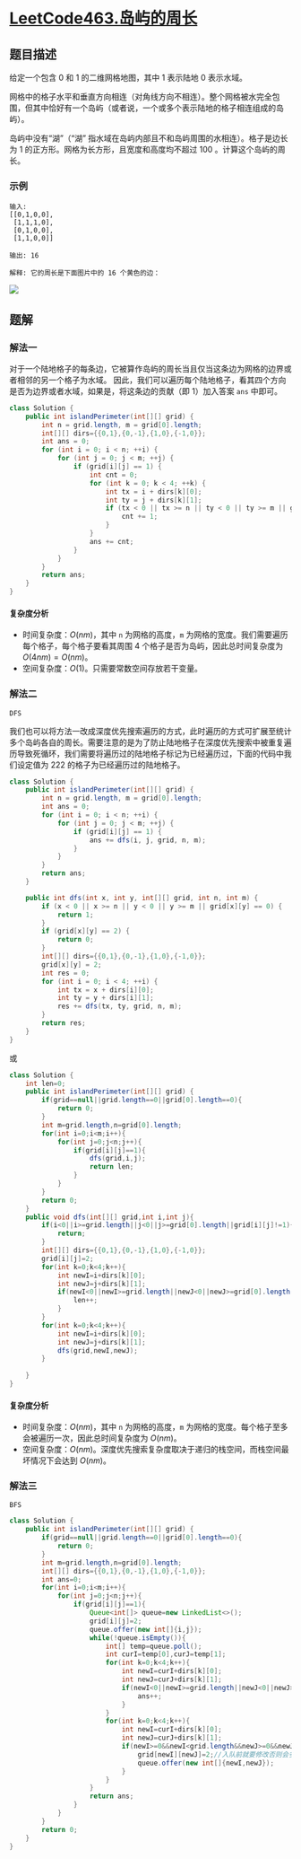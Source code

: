 # [LeetCode463.岛屿的周长](https://leetcode-cn.com/problems/island-perimeter/)
## 题目描述
给定一个包含 0 和 1 的二维网格地图，其中 1 表示陆地 0 表示水域。

网格中的格子水平和垂直方向相连（对角线方向不相连）。整个网格被水完全包围，但其中恰好有一个岛屿（或者说，一个或多个表示陆地的格子相连组成的岛屿）。

岛屿中没有“湖”（“湖” 指水域在岛屿内部且不和岛屿周围的水相连）。格子是边长为 1 的正方形。网格为长方形，且宽度和高度均不超过 100 。计算这个岛屿的周长。

### 示例
```
输入:
[[0,1,0,0],
 [1,1,1,0],
 [0,1,0,0],
 [1,1,0,0]]

输出: 16

解释: 它的周长是下面图片中的 16 个黄色的边：
```
![](https://picgp.oss-cn-beijing.aliyuncs.com/img/20201030004637.png)

## 题解
### 解法一
对于一个陆地格子的每条边，它被算作岛屿的周长当且仅当这条边为网格的边界或者相邻的另一个格子为水域。 因此，我们可以遍历每个陆地格子，看其四个方向是否为边界或者水域，如果是，将这条边的贡献（即 1）加入答案 `ans` 中即可。
```java
class Solution {
    public int islandPerimeter(int[][] grid) {
        int n = grid.length, m = grid[0].length;
        int[][] dirs={{0,1},{0,-1},{1,0},{-1,0}};
        int ans = 0;
        for (int i = 0; i < n; ++i) {
            for (int j = 0; j < m; ++j) {
                if (grid[i][j] == 1) {
                    int cnt = 0;
                    for (int k = 0; k < 4; ++k) {
                        int tx = i + dirs[k][0];
                        int ty = j + dirs[k][1];
                        if (tx < 0 || tx >= n || ty < 0 || ty >= m || grid[tx][ty] == 0) {
                            cnt += 1;
                        }
                    }
                    ans += cnt;
                }
            }
        }
        return ans;
    }
}
```
#### 复杂度分析
- 时间复杂度：$O(nm)$，其中 `n` 为网格的高度，`m` 为网格的宽度。我们需要遍历每个格子，每个格子要看其周围 4 个格子是否为岛屿，因此总时间复杂度为 $O(4nm)=O(nm)$。
- 空间复杂度：$O(1)$。只需要常数空间存放若干变量。

### 解法二
`DFS`

我们也可以将方法一改成深度优先搜索遍历的方式，此时遍历的方式可扩展至统计多个岛屿各自的周长。需要注意的是为了防止陆地格子在深度优先搜索中被重复遍历导致死循环，我们需要将遍历过的陆地格子标记为已经遍历过，下面的代码中我们设定值为 222 的格子为已经遍历过的陆地格子。

```java
class Solution {
    public int islandPerimeter(int[][] grid) {
        int n = grid.length, m = grid[0].length;
        int ans = 0;
        for (int i = 0; i < n; ++i) {
            for (int j = 0; j < m; ++j) {
                if (grid[i][j] == 1) {
                    ans += dfs(i, j, grid, n, m);
                }
            }
        }
        return ans;
    }

    public int dfs(int x, int y, int[][] grid, int n, int m) {
        if (x < 0 || x >= n || y < 0 || y >= m || grid[x][y] == 0) {
            return 1;
        }
        if (grid[x][y] == 2) {
            return 0;
        }
        int[][] dirs={{0,1},{0,-1},{1,0},{-1,0}};
        grid[x][y] = 2;
        int res = 0;
        for (int i = 0; i < 4; ++i) {
            int tx = x + dirs[i][0];
            int ty = y + dirs[i][1];
            res += dfs(tx, ty, grid, n, m);
        }
        return res;
    }
}
```
或
```java
class Solution {
    int len=0;
    public int islandPerimeter(int[][] grid) {
        if(grid==null||grid.length==0||grid[0].length==0){
            return 0;
        }
        int m=grid.length,n=grid[0].length;
        for(int i=0;i<m;i++){
            for(int j=0;j<n;j++){
                if(grid[i][j]==1){
                    dfs(grid,i,j);
                    return len;
                }
            }
        }
        return 0;
    }
    public void dfs(int[][] grid,int i,int j){
        if(i<0||i>=grid.length||j<0||j>=grid[0].length||grid[i][j]!=1){
            return;
        }
        int[][] dirs={{0,1},{0,-1},{1,0},{-1,0}};
        grid[i][j]=2;
        for(int k=0;k<4;k++){
            int newI=i+dirs[k][0];
            int newJ=j+dirs[k][1];
            if(newI<0||newI>=grid.length||newJ<0||newJ>=grid[0].length||grid[newI][newJ]!=1&&grid[newI][newJ]!=2){
                len++;
            }
        }
        for(int k=0;k<4;k++){
            int newI=i+dirs[k][0];
            int newJ=j+dirs[k][1];
            dfs(grid,newI,newJ);
        }
        
    }
}
```
#### 复杂度分析
- 时间复杂度：$O(nm)$，其中 `n` 为网格的高度，`m` 为网格的宽度。每个格子至多会被遍历一次，因此总时间复杂度为 $O(nm)$。
- 空间复杂度：$O(nm)$。深度优先搜索复杂度取决于递归的栈空间，而栈空间最坏情况下会达到 $O(nm)$。
### 解法三
`BFS`

```java
class Solution {
    public int islandPerimeter(int[][] grid) {
        if(grid==null||grid.length==0||grid[0].length==0){
            return 0;
        }
        int m=grid.length,n=grid[0].length;
        int[][] dirs={{0,1},{0,-1},{1,0},{-1,0}};
        int ans=0;
        for(int i=0;i<m;i++){
            for(int j=0;j<n;j++){
                if(grid[i][j]==1){
                    Queue<int[]> queue=new LinkedList<>();
                    grid[i][j]=2;
                    queue.offer(new int[]{i,j});
                    while(!queue.isEmpty()){
                        int[] temp=queue.poll();
                        int curI=temp[0],curJ=temp[1];
                        for(int k=0;k<4;k++){
                            int newI=curI+dirs[k][0];
                            int newJ=curJ+dirs[k][1];
                            if(newI<0||newI>=grid.length||newJ<0||newJ>=grid[0].length||grid[newI][newJ]!=1&&grid[newI][newJ]!=2){
                                ans++;
                            }
                        }
                        for(int k=0;k<4;k++){
                            int newI=curI+dirs[k][0];
                            int newJ=curJ+dirs[k][1];
                            if(newI>=0&&newI<grid.length&&newJ>=0&&newJ<grid[0].length&&grid[newI][newJ]==1){
                                grid[newI][newJ]=2;//入队前就要修改否则会多计算
                                queue.offer(new int[]{newI,newJ});
                            }
                        }
                    }
                    return ans;
                }
            }
        }
        return 0;
    }
}
```